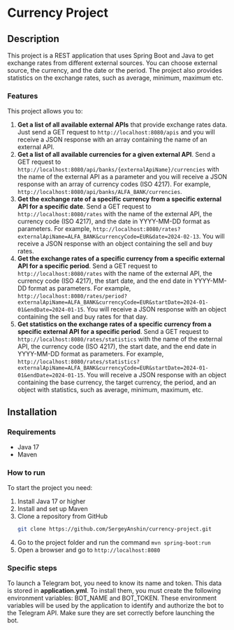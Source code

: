 # Currency Project

## Description

This project is a REST application that uses Spring Boot and Java to get exchange rates from different external sources.
You can choose external source, the currency, and the date or the period. 
The project also provides statistics on the exchange rates, such as average, minimum, maximum etc.

### Features

This project allows you to:

1. **Get a list of all available external APIs** that provide exchange rates data.
   Just send a GET request to `http://localhost:8080/apis` and you will receive a JSON response with an array containing the name of an external API.
2. **Get a list of all available currencies for a given external API**.
   Send a GET request to `http://localhost:8080/api/banks/{externalApiName}/currencies` with the name of the external API as a parameter and you will receive a JSON response with an array of currency codes (ISO 4217).
   For example, `http://localhost:8080/api/banks/ALFA_BANK/currencies`.
3. **Get the exchange rate of a specific currency from a specific external API for a specific date**.
   Send a GET request to `http://localhost:8080/rates` with the name of the external API, the currency code (ISO 4217), and the date in YYYY-MM-DD format as parameters.
   For example, `http://localhost:8080/rates?externalApiName=ALFA_BANK&currencyCode=EUR&date=2024-02-13`.
   You will receive a JSON response with an object containing the sell and buy rates.
4. **Get the exchange rates of a specific currency from a specific external API for a specific period**.
   Send a GET request to `http://localhost:8080/rates` with the name of the external API, the currency code (ISO 4217), the start date, and the end date in YYYY-MM-DD format as parameters.
   For example, `http://localhost:8080/rates/period?externalApiName=ALFA_BANK&currencyCode=EUR&startDate=2024-01-01&endDate=2024-01-15`.
   You will receive a JSON response with an object containing the sell and buy rates for that day.
5. **Get statistics on the exchange rates of a specific currency from a specific external API for a specific period**.
   Send a GET request to `http://localhost:8080/rates/statistics` with the name of the external API, the currency code (ISO 4217), the start date, and the end date in YYYY-MM-DD format as parameters.
   For example, `http://localhost:8080/rates/statistics?externalApiName=ALFA_BANK&currencyCode=EUR&startDate=2024-01-01&endDate=2024-01-15`.
   You will receive a JSON response with an object containing the base currency, the target currency, the period, and an object with statistics, such as average, minimum, maximum, etc.

## Installation

### Requirements

- Java 17
- Maven

### How to run

To start the project you need:

1. Install Java 17 or higher 
2. Install and set up Maven
3. Clone a repository from GitHub
   ```bash
   git clone https://github.com/SergeyAnshin/currency-project.git
   ```
4. Go to the project folder and run the command `mvn spring-boot:run`
5. Open a browser and go to `http://localhost:8080`

### Specific steps

To launch a Telegram bot, you need to know its name and token. This data is stored in **application.yml**. To install them, you must create the following environment variables: BOT_NAME and BOT_TOKEN. These environment variables will be used by the application to identify and authorize the bot to the Telegram API. Make sure they are set correctly before launching the bot.

